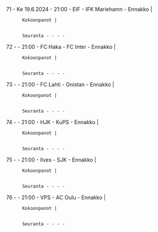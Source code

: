 71 - Ke 19.6.2024 - 21:00 - EIF - IFK Mariehamn - Ennakko |
        
        
          Kokoonpanot |
        
        
          Seuranta - - - -
72 -  - 21:00 - FC Haka - FC Inter - Ennakko |
        
        
          Kokoonpanot |
        
        
          Seuranta - - - -
73 -  - 21:00 - FC Lahti - Gnistan - Ennakko |
        
        
          Kokoonpanot |
        
        
          Seuranta - - - -
74 -  - 21:00 - HJK - KuPS - Ennakko |
        
        
          Kokoonpanot |
        
        
          Seuranta - - - -
75 -  - 21:00 - Ilves - SJK - Ennakko |
        
        
          Kokoonpanot |
        
        
          Seuranta - - - -
76 -  - 21:00 - VPS - AC Oulu - Ennakko |
        
        
          Kokoonpanot |
        
        
          Seuranta - - - -
